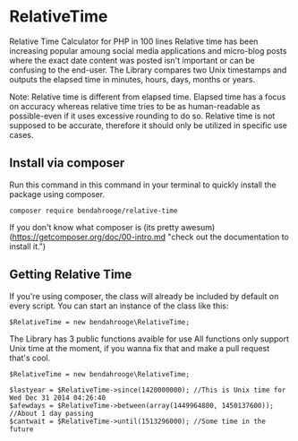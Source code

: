 # RelativeTime
Relative Time Calculator for PHP in 100 lines
Relative time has been increasing popular amoung social media applications and micro-blog posts where the exact date content was posted isn't important or can be confusing to the end-user. 
The Library compares two Unix timestamps and outputs the elapsed time in minutes, hours, days, months or years.

Note: Relative time is different from elapsed time. Elapsed time has a focus on accuracy whereas relative time tries to be as human-readable as possible-even if it uses excessive rounding to do so. Relative time is not supposed to be accurate, therefore it should only be utilized in specific use cases. 

## Install via composer

Run this command in this command in your terminal to quickly install the package using composer.

    composer require bendahrooge/relative-time
    
If you don't know what composer is (its pretty awesum) (https://getcomposer.org/doc/00-intro.md "check out the documentation to install it.")

## Getting Relative Time

If you're using composer, the class will already be included by default on every script. 
You can start an instance of the class like this: 

    $RelativeTime = new bendahrooge\RelativeTime;

The Library has 3 public functions avaible for use
All functions only support Unix time at the moment, if you wanna fix that and make a pull request that's cool. 

    $RelativeTime = new bendahrooge\RelativeTime;
    
    $lastyear = $RelativeTime->since(1420000000); //This is Unix time for Wed Dec 31 2014 04:26:40
    $afewdays = $RelativeTime->between(array(1449964800, 1450137600)); //About 1 day passing
    $cantwait = $RelativeTime->until(1513296000); //Some time in the future
